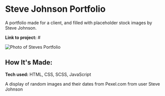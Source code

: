 # Steve Johnson Portfolio

A portfolio made for a client, and filled with placeholder stock images by Steve Johnson.

**Link to project:** #

![Photo of Steves Portfolio](#)

## How It's Made:

**Tech used:** HTML, CSS, SCSS, JavaScript

A display of random images and their dates from Pexel.com from user Steve Johnson

